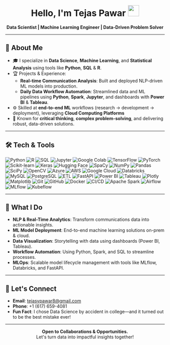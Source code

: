 

<br />

<h1 align="center">Hello, I'm Tejas Pawar <img src="https://media.giphy.com/media/hvRJCLFzcasrR4ia7z/giphy.gif" width="35"></h1>

<p align="center">
  <b>Data Scientist | Machine Learning Engineer | Data-Driven Problem Solver</b>
</p>

---

## 👋 About Me
- 🎓 I specialize in **Data Science**, **Machine Learning**, and **Statistical Analysis** using tools like **Python**, **SQL** & **R**.
- 🏆 Projects & Experience:
  - **Real-time Communication Analysis**: Built and deployed NLP-driven ML models into production.
  - **Daily Data Workflow Automation**: Streamlined data and ML pipelines using **Python**, **Spark**, **Jupyter**, and dashboards with **Power BI** & **Tableau**.
- ⚙️ Skilled at **end-to-end ML** workflows (research → development → deployment), leveraging **Cloud Computing Platforms**
- 🧠 Known for **critical thinking**, **complex problem-solving**, and delivering robust, data-driven solutions.

---

## 🛠️ Tech & Tools
<p align="left">
  <!-- Programming Languages -->
  <img src="https://img.shields.io/badge/Python-3776AB?style=for-the-badge&logo=python&logoColor=white" alt="Python" />
  <img src="https://img.shields.io/badge/R-276DC3?style=for-the-badge&logo=r&logoColor=white" alt="R" />
  <img src="https://img.shields.io/badge/SQL-003B57?style=for-the-badge&logo=postgresql&logoColor=white" alt="SQL" />

  <!-- Data Science & Machine Learning -->
  <img src="https://img.shields.io/badge/Jupyter-F37626?style=for-the-badge&logo=jupyter&logoColor=white" alt="Jupyter" />
  <img src="https://img.shields.io/badge/Colab-F9AB00?style=for-the-badge&logo=google-colab&logoColor=white" alt="Google Colab" />
  <img src="https://img.shields.io/badge/TensorFlow-FF6F00?style=for-the-badge&logo=tensorflow&logoColor=white" alt="TensorFlow" />
  <img src="https://img.shields.io/badge/PyTorch-EE4C2C?style=for-the-badge&logo=PyTorch&logoColor=white" alt="PyTorch" />
  <img src="https://img.shields.io/badge/Scikit%20Learn-F7931E?style=for-the-badge&logo=scikit-learn&logoColor=white" alt="Scikit-learn" />
  <img src="https://img.shields.io/badge/Keras-D00000?style=for-the-badge&logo=keras&logoColor=white" alt="Keras" />
  <img src="https://img.shields.io/badge/Hugging%20Face-FE7A16?style=for-the-badge&logo=huggingface&logoColor=white" alt="Hugging Face" />
  <img src="https://img.shields.io/badge/SpaCy-09A3D5?style=for-the-badge&logo=spacy&logoColor=white" alt="SpaCy" />
  <img src="https://img.shields.io/badge/NumPy-013243?style=for-the-badge&logo=numpy&logoColor=white" alt="NumPy" />
  <img src="https://img.shields.io/badge/Pandas-150458?style=for-the-badge&logo=pandas&logoColor=white" alt="Pandas" />
  <img src="https://img.shields.io/badge/SciPy-8CAAE6?style=for-the-badge&logo=scipy&logoColor=white" alt="SciPy" />
  <img src="https://img.shields.io/badge/OpenCV-5C3EE8?style=for-the-badge&logo=opencv&logoColor=white" alt="OpenCV" />

  <!-- Cloud Platforms -->
  <img src="https://img.shields.io/badge/Azure-0078D4?style=for-the-badge&logo=microsoft-azure&logoColor=white" alt="Azure" />
  <img src="https://img.shields.io/badge/AWS-232F3E?style=for-the-badge&logo=amazon-aws&logoColor=white" alt="AWS" />
  <img src="https://img.shields.io/badge/Google%20Cloud-4285F4?style=for-the-badge&logo=google-cloud&logoColor=white" alt="Google Cloud" />
  <img src="https://img.shields.io/badge/Databricks-FF3621?style=for-the-badge&logo=databricks&logoColor=white" alt="Databricks" />

  <!-- Data Tools -->
  <img src="https://img.shields.io/badge/MySQL-4479A1?style=for-the-badge&logo=mysql&logoColor=white" alt="MySQL" />
  <img src="https://img.shields.io/badge/PostgreSQL-4169E1?style=for-the-badge&logo=postgresql&logoColor=white" alt="PostgreSQL" />
  <img src="https://img.shields.io/badge/ETL-4CAF50?style=for-the-badge&logo=data&logoColor=white" alt="ETL" />

  <!-- APIs and Deployment -->
  <img src="https://img.shields.io/badge/FastAPI-009688?style=for-the-badge&logo=fastapi&logoColor=white" alt="FastAPI" />

  <!-- Visualization Tools -->
  <img src="https://img.shields.io/badge/Power%20BI-F2C811?style=for-the-badge&logo=powerbi&logoColor=black" alt="Power BI" />
  <img src="https://img.shields.io/badge/Tableau-E97627?style=for-the-badge&logo=Tableau&logoColor=white" alt="Tableau" />
  <img src="https://img.shields.io/badge/Plotly-3F4F75?style=for-the-badge&logo=plotly&logoColor=white" alt="Plotly" />
  <img src="https://img.shields.io/badge/Matplotlib-11557C?style=for-the-badge&logo=matplotlib&logoColor=white" alt="Matplotlib" />

  <!-- Collaboration and DevOps -->
  <img src="https://img.shields.io/badge/Git-F05032?style=for-the-badge&logo=git&logoColor=white" alt="Git" />
  <img src="https://img.shields.io/badge/GitHub-181717?style=for-the-badge&logo=github&logoColor=white" alt="GitHub" />
  <img src="https://img.shields.io/badge/Docker-2496ED?style=for-the-badge&logo=docker&logoColor=white" alt="Docker" />
  <img src="https://img.shields.io/badge/CI%2FCD-FF7E00?style=for-the-badge&logo=devops&logoColor=white" alt="CI/CD" />

  <!-- Big Data & Automation -->
  <img src="https://img.shields.io/badge/Apache%20Spark-E25A1C?style=for-the-badge&logo=apachespark&logoColor=white" alt="Apache Spark" />
  <img src="https://img.shields.io/badge/Airflow-017CEE?style=for-the-badge&logo=apache-airflow&logoColor=white" alt="Airflow" />

  <!-- MLOps -->
  <img src="https://img.shields.io/badge/MLflow-0194E2?style=for-the-badge&logo=mlflow&logoColor=white" alt="MLflow" />
  <img src="https://img.shields.io/badge/Kubeflow-326CE5?style=for-the-badge&logo=kubeflow&logoColor=white" alt="Kubeflow" />
</p>

---

## 🚀 What I Do
- **NLP & Real-Time Analytics**: Transform communications data into actionable insights.
- **ML Model Deployment**: End-to-end machine learning solutions on-prem & cloud.
- **Data Visualization**: Storytelling with data using dashboards (Power BI, Tableau).
- **Workflow Automation**: Using Python, Spark, and SQL to streamline processes.
- **MLOps**: Scalable model lifecycle management with tools like MLflow, Databricks, and FastAPI.

---

## 💬 Let's Connect

- **Email**: [tejasypawar8@gmail.com](mailto:tejasypawar8@gmail.com)
- **Phone**: +1 (617) 659-4081
- **Fun Fact**: I chose Data Science by accident in college—and it turned out to be the best mistake ever!

---

<p align="center">
  <b>Open to Collaborations & Opportunities.</b><br />
  Let's turn data into impactful insights together!
</p>
